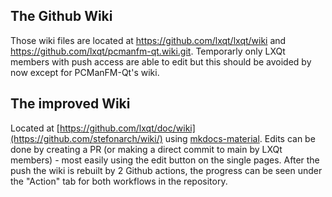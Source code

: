 ## The Github Wiki

Those wiki files are located at https://github.com/lxqt/lxqt/wiki and https://github.com/lxqt/pcmanfm-qt.wiki.git. 
Temporarly only LXQt members with push access are able to edit but this should be avoided by now except for PCManFM-Qt's wiki.

## The improved Wiki

Located at [https://github.com/lxqt/doc/wiki](https://github.com/stefonarch/wiki/) using [mkdocs-material](https://squidfunk.github.io/mkdocs-material/). Edits can be done by creating a 
 PR (or making a direct commit to main by LXQt members) - most easily using the edit button on the single pages. After the push the wiki is rebuilt by 2 Github actions, the progress can be seen under the "Action" tab for both workflows in the repository.

